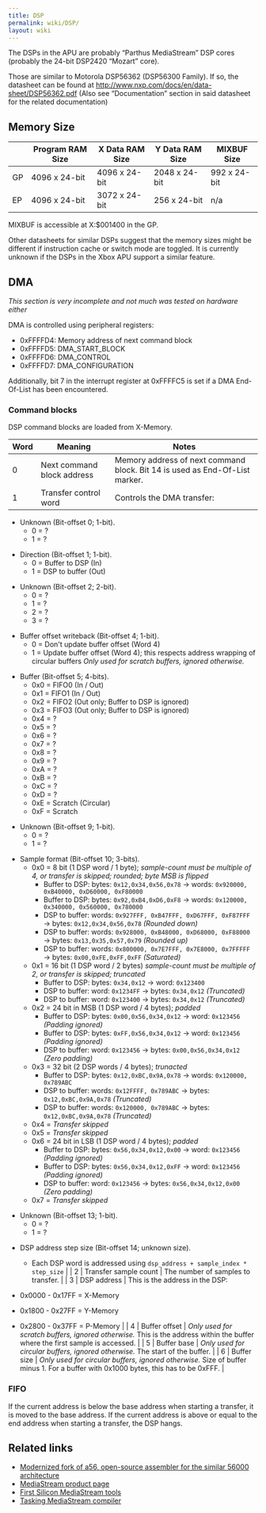 ```yaml
---
title: DSP
permalink: wiki/DSP/
layout: wiki
---
```


The DSPs in the APU are probably “Parthus MediaStream” DSP cores
(probably the 24-bit DSP2420 “Mozart” core).

Those are similar to Motorola DSP56362 (DSP56300 Family). If so, the
datasheet can be found at
<http://www.nxp.com/docs/en/data-sheet/DSP56362.pdf> (Also see
“Documentation” section in said datasheet for the related documentation)

Memory Size
-----------

|     | Program RAM Size | X Data RAM Size | Y Data RAM Size | MIXBUF Size  |
|-----|------------------|-----------------|-----------------|--------------|
| GP  | 4096 x 24-bit    | 4096 x 24-bit   | 2048 x 24-bit   | 992 x 24-bit |
| EP  | 4096 x 24-bit    | 3072 x 24-bit   | 256 x 24-bit    | n/a          |

MIXBUF is accessible at X:$001400 in the GP.

Other datasheets for similar DSPs suggest that the memory sizes might be
different if instruction cache or switch mode are toggled. It is
currently unknown if the DSPs in the Xbox APU support a similar feature.

DMA
---

*This section is very incomplete and not much was tested on hardware
either*

DMA is controlled using peripheral registers:

-   0xFFFFD4: Memory address of next command block
-   0xFFFFD5: DMA\_START\_BLOCK
-   0xFFFFD6: DMA\_CONTROL
-   0xFFFFD7: DMA\_CONFIGURATION

Additionally, bit 7 in the interrupt register at 0xFFFFC5 is set if a
DMA End-Of-List has been encountered.

### Command blocks

DSP command blocks are loaded from X-Memory.

| Word | Meaning                    | Notes                                                                                                                                             |
|------|----------------------------|---------------------------------------------------------------------------------------------------------------------------------------------------|
| 0    | Next command block address | Memory address of next command block. Bit 14 is used as End-Of-List marker.                                                                       |
| 1    | Transfer control word      | Controls the DMA transfer:                                                                                                                        
                                                                                                                                                      
   -   Unknown (Bit-offset 0; 1-bit).                                                                                                                 
       -   0 = ?                                                                                                                                      
       -   1 = ?                                                                                                                                      
                                                                                                                                                      
   <!-- -->                                                                                                                                           
                                                                                                                                                      
   -   Direction (Bit-offset 1; 1-bit).                                                                                                               
       -   0 = Buffer to DSP (In)                                                                                                                     
       -   1 = DSP to buffer (Out)                                                                                                                    
                                                                                                                                                      
   <!-- -->                                                                                                                                           
                                                                                                                                                      
   -   Unknown (Bit-offset 2; 2-bit).                                                                                                                 
       -   0 = ?                                                                                                                                      
       -   1 = ?                                                                                                                                      
       -   2 = ?                                                                                                                                      
       -   3 = ?                                                                                                                                      
                                                                                                                                                      
   <!-- -->                                                                                                                                           
                                                                                                                                                      
   -   Buffer offset writeback (Bit-offset 4; 1-bit).                                                                                                 
       -   0 = Don't update buffer offset (Word 4)                                                                                                    
       -   1 = Update buffer offset (Word 4); this respects address wrapping of circular buffers *Only used for scratch buffers, ignored otherwise.*  
                                                                                                                                                      
   <!-- -->                                                                                                                                           
                                                                                                                                                      
   -   Buffer (Bit-offset 5; 4-bits).                                                                                                                 
       -   0x0 = FIFO0 (In / Out)                                                                                                                     
       -   0x1 = FIFO1 (In / Out)                                                                                                                     
       -   0x2 = FIFO2 (Out only; Buffer to DSP is ignored)                                                                                           
       -   0x3 = FIFO3 (Out only; Buffer to DSP is ignored)                                                                                           
       -   0x4 = ?                                                                                                                                    
       -   0x5 = ?                                                                                                                                    
       -   0x6 = ?                                                                                                                                    
       -   0x7 = ?                                                                                                                                    
       -   0x8 = ?                                                                                                                                    
       -   0x9 = ?                                                                                                                                    
       -   0xA = ?                                                                                                                                    
       -   0xB = ?                                                                                                                                    
       -   0xC = ?                                                                                                                                    
       -   0xD = ?                                                                                                                                    
       -   0xE = Scratch (Circular)                                                                                                                   
       -   0xF = Scratch                                                                                                                              
                                                                                                                                                      
   <!-- -->                                                                                                                                           
                                                                                                                                                      
   -   Unknown (Bit-offset 9; 1-bit).                                                                                                                 
       -   0 = ?                                                                                                                                      
       -   1 = ?                                                                                                                                      
                                                                                                                                                      
   <!-- -->                                                                                                                                           
                                                                                                                                                      
   -   Sample format (Bit-offset 10; 3-bits).                                                                                                         
       -   0x0 = 8 bit (1 DSP word / 1 byte); *sample-count must be multiple of 4, or transfer is skipped; rounded; byte MSB is flipped*              
           -   Buffer to DSP: bytes: `0x12,0x34,0x56,0x78` → words: `0x920000, 0xB40000, 0xD60000, 0xF80000`                                          
           -   Buffer to DSP: bytes: `0x92,0xB4,0xD6,0xF8` → words: `0x120000, 0x340000, 0x560000, 0x780000`                                          
           -   DSP to buffer: words: `0x927FFF, 0xB47FFF, 0xD67FFF, 0xF87FFF` → bytes: `0x12,0x34,0x56,0x78` *(Rounded down)*                         
           -   DSP to buffer: words: `0x928000, 0xB48000, 0xD68000, 0xF88000` → bytes: `0x13,0x35,0x57,0x79` *(Rounded up)*                           
           -   DSP to buffer: words: `0x800000, 0x7E7FFF, 0x7E8000, 0x7FFFFF` → bytes: `0x00,0xFE,0xFF,0xFF` *(Saturated)*                            
       -   0x1 = 16 bit (1 DSP word / 2 bytes) *sample-count must be multiple of 2, or transfer is skipped; truncated*                                
           -   Buffer to DSP: bytes: `0x34,0x12` → word: `0x123400`                                                                                   
           -   DSP to buffer: word: `0x1234FF` → bytes: `0x34,0x12` *(Truncated)*                                                                     
           -   DSP to buffer: word: `0x123400` → bytes: `0x34,0x12` *(Truncated)*                                                                     
       -   0x2 = 24 bit in MSB (1 DSP word / 4 bytes); *padded*                                                                                       
           -   Buffer to DSP: bytes: `0x00,0x56,0x34,0x12` → word: `0x123456` *(Padding ignored)*                                                     
           -   Buffer to DSP: bytes: `0xFF,0x56,0x34,0x12` → word: `0x123456` *(Padding ignored)*                                                     
           -   DSP to buffer: word: `0x123456` → bytes: `0x00,0x56,0x34,0x12` *(Zero padding)*                                                        
       -   0x3 = 32 bit (2 DSP words / 4 bytes); *trunacted*                                                                                          
           -   Buffer to DSP: bytes: `0x12,0xBC,0x9A,0x78` → words: `0x120000, 0x789ABC`                                                              
           -   DSP to buffer: words: `0x12FFFF, 0x789ABC` → bytes: `0x12,0xBC,0x9A,0x78` *(Truncated)*                                                
           -   DSP to buffer: words: `0x120000, 0x789ABC` → bytes: `0x12,0xBC,0x9A,0x78` *(Truncated)*                                                
       -   0x4 = *Transfer skipped*                                                                                                                   
       -   0x5 = *Transfer skipped*                                                                                                                   
       -   0x6 = 24 bit in LSB (1 DSP word / 4 bytes); *padded*                                                                                       
           -   Buffer to DSP: bytes: `0x56,0x34,0x12,0x00` → word: `0x123456` *(Padding ignored)*                                                     
           -   Buffer to DSP: bytes: `0x56,0x34,0x12,0xFF` → word: `0x123456` *(Padding ignored)*                                                     
           -   DSP to buffer: word: `0x123456` → bytes: `0x56,0x34,0x12,0x00` *(Zero padding)*                                                        
       -   0x7 = *Transfer skipped*                                                                                                                   
                                                                                                                                                      
   <!-- -->                                                                                                                                           
                                                                                                                                                      
   -   Unknown (Bit-offset 13; 1-bit).                                                                                                                
       -   0 = ?                                                                                                                                      
       -   1 = ?                                                                                                                                      
                                                                                                                                                      
   <!-- -->                                                                                                                                           
                                                                                                                                                      
   -   DSP address step size (Bit-offset 14; unknown size).                                                                                           
       -   Each DSP word is addressed using `dsp_address + sample_index * step_size`                                                                  |
| 2    | Transfer sample count      | The number of samples to transfer.                                                                                                                |
| 3    | DSP address                | This is the address in the DSP:                                                                                                                   
                                                                                                                                                      
   -   0x0000 - 0x17FF = X-Memory                                                                                                                     
   -   0x1800 - 0x27FF = Y-Memory                                                                                                                     
   -   0x2800 - 0x37FF = P-Memory                                                                                                                     |
| 4    | Buffer offset              | *Only used for scratch buffers, ignored otherwise.* This is the address within the buffer where the first sample is accessed.                     |
| 5    | Buffer base                | *Only used for circular buffers, ignored otherwise.* The start of the buffer.                                                                     |
| 6    | Buffer size                | *Only used for circular buffers, ignored otherwise.* Size of buffer minus 1. For a buffer with 0x1000 bytes, this has to be 0xFFF.                |

### FIFO

If the current address is below the base address when starting a
transfer, it is moved to the base address. If the current address is
above or equal to the end address when starting a transfer, the DSP
hangs.

Related links
-------------

-   [Modernized fork of a56, open-source assembler for the similar 56000
    architecture](https://github.com/XboxDev/a56)
-   [MediaStream product
    page](https://web.archive.org/web/20010212122052/http://www.parthus.com:80/platforms/parthus_mediastream/index.html)
-   [First Silicon MediaStream
    tools](https://web.archive.org/web/20011130084353/http://www.fs2.com:80/parthus_download/)
-   [Tasking MediaStream
    compiler](https://web.archive.org/web/20020213235936/http://www.tasking.com/products/MediaStream/index.html)

